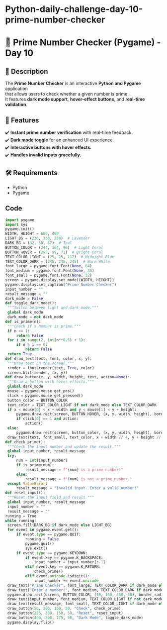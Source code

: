 # Python-daily-challenge-day-10-prime-number-checker
# 🔢 Prime Number Checker (Pygame) - Day 10

## 📝 Description
The **Prime Number Checker** is an interactive **Python and Pygame** application  
that allows users to check whether a given number is prime.  
It features **dark mode support**, **hover-effect buttons**, and **real-time validation**.

## 🎯 Features
✔️ **Instant prime number verification** with real-time feedback.  
✔️ **Dark mode toggle** for an enhanced UI experience.  
✔️ **Interactive buttons with hover effects.**  
✔️ **Handles invalid inputs gracefully.**  

## 🛠️ Requirements
- Python  
- Pygame  

## Code 
   ```python
import pygame
import sys
pygame.init()
WIDTH, HEIGHT = 600, 400
LIGHT_BG = (230, 230, 250)  # Lavender
DARK_BG = (32, 58, 67)  # Teal
BUTTON_COLOR = (244, 164, 96)  # Light Coral
BUTTON_HOVER = (255, 99, 71)  # Bright Coral
TEXT_COLOR_LIGHT = (25, 25, 112)  # Midnight Blue
TEXT_COLOR_DARK = (245, 245, 245)  # Warm White
font_large = pygame.font.Font(None, 64)
font_medium = pygame.font.Font(None, 48)
font_small = pygame.font.Font(None, 32)
screen = pygame.display.set_mode((WIDTH, HEIGHT))
pygame.display.set_caption("Prime Number Checker")
input_number = ""
result_message = ""
dark_mode = False
def toggle_dark_mode():
    """Switch between light and dark mode."""
    global dark_mode
    dark_mode = not dark_mode
def is_prime(n):
    """Check if a number is prime."""
    if n <= 1:
        return False
    for i in range(2, int(n**0.5) + 1):
        if n % i == 0:
            return False
    return True
def draw_text(text, font, color, x, y):
    """Draw text on the screen."""
    render = font.render(text, True, color)
    screen.blit(render, (x, y))
def draw_button(x, y, width, height, text, action=None):
    """Draw a button with hover effects."""
    global dark_mode
    mouse = pygame.mouse.get_pos()
    click = pygame.mouse.get_pressed()
    button_color = BUTTON_COLOR
    text_color = TEXT_COLOR_LIGHT if not dark_mode else TEXT_COLOR_DARK
    if x < mouse[0] < x + width and y < mouse[1] < y + height:
        pygame.draw.rect(screen, BUTTON_HOVER, (x, y, width, height), border_radius=10)
        if click[0] == 1 and action:
            action()
    else:
        pygame.draw.rect(screen, button_color, (x, y, width, height), border_radius=10)
    draw_text(text, font_small, text_color, x + width // 4, y + height // 4)
def check_prime():
    """Check the input number and update the result."""
    global input_number, result_message
    try:
        num = int(input_number)
        if is_prime(num):
            result_message = f"{num} is a prime number!"
        else:
            result_message = f"{num} is not a prime number."
    except ValueError:
        result_message = "Invalid input. Enter a valid number!"
def reset_input():
    """Reset the input field and result."""
    global input_number, result_message
    input_number = ""
    result_message = ""
running = True
while running:
    screen.fill(DARK_BG if dark_mode else LIGHT_BG)
    for event in pygame.event.get():
        if event.type == pygame.QUIT:
            running = False
            pygame.quit()
            sys.exit()
        if event.type == pygame.KEYDOWN:
            if event.key == pygame.K_BACKSPACE:
                input_number = input_number[:-1]
            elif event.key == pygame.K_RETURN:
                check_prime()
            elif event.unicode.isdigit():
                input_number += event.unicode
    draw_text("Prime Checker", font_large, TEXT_COLOR_DARK if dark_mode else TEXT_COLOR_LIGHT, WIDTH // 5, HEIGHT // 10)
    draw_text("Enter a number:", font_medium, TEXT_COLOR_DARK if dark_mode else TEXT_COLOR_LIGHT, 50, 100)
    pygame.draw.rect(screen, BUTTON_COLOR, (50, 160, 500, 50), border_radius=10)
    draw_text(input_number, font_medium, TEXT_COLOR_LIGHT if not dark_mode else TEXT_COLOR_DARK, 60, 165)
    draw_text(result_message, font_small, TEXT_COLOR_LIGHT if dark_mode else TEXT_COLOR_DARK, 50, 230)
    draw_button(50, 300, 150, 50, "Check", check_prime)
    draw_button(225, 300, 150, 50, "Reset", reset_input)
    draw_button(400, 300, 175, 50, "Dark Mode", toggle_dark_mode)
    pygame.display.flip()
